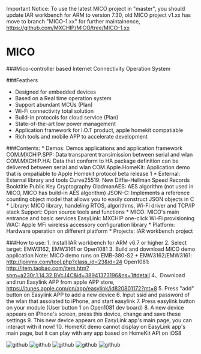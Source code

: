 Important Notice: To use the latest MICO project in "master", you should update IAR workbench for ARM to version 7.30, old MICO project v1.xx has move to branch "MICO-1.xx" for further maintainence, https://github.com/MXCHIP/MICO/tree/MICO-1.xx

MICO
====

###Mico-controller based Internet Connectivity Operation System


###Feathers
* Designed for embedded devices
* Based on a Real time operation system
* Support abundant MCUs (Plan)
* Wi-Fi connectivity total solution
* Build-in protocols for cloud service (Plan)
* State-of-the-art low power management
* Application framework for I.O.T product, apple homekit compatiable
* Rich tools and mobile APP to accelerate development

###Contents:
	* Demos: Demos applications and application framework
		COM.MXCHIP.SPP: Data transparent transimission between serial and wlan
		COM.MXCHIP.HA: Data that conform to HA package definition can be delivered between serial and wlan
		COM.Apple.HomeKit: Application demo that is ompatiable to Apple Homekit protocol beta release 1
	* External: External library and tools
		Curve25519: New Diffie-Hellman Speed Records Booktitle Public Key Cryptography
		GladmanAES: AES algorithm (not used in MICO, MICO has build-in AES algorithm)
		JSON-C: Implements a reference counting object model that allows you to easily construct JSON objects in C
	* Library: MICO library, handeling RTOS, algorithms, Wi-Fi driver and TCP/IP stack
		Support: Open source tools and functions
	* MICO: MICO's main entrance and basic services
		EasyLink: MXCHIP one-click Wi-Fi provisioning
		WAC: Apple MFi wireless accessory configuration library
	* Platform: Hardware operation on different platform
	* Projects: IAR workbench project

###How to use:
	1. Install IAR workbench for ARM v6.7 or higher
	2. Select target: EMW3162, EMW3161 or Open1081
	3. Build and download MICO demo application
		Note: MICO demo runs on EMB-380-S2 + EMW3162/EMW3161: http://joinmx.com/tool.php?class_id=23&id=24
			Open1081: http://item.taobao.com/item.htm?spm=a230r.1.14.32.BVcJ4C&id=38941373196&ns=1#detail
	4、Download and run Easylink APP from apple APP store, 
		https://itunes.apple.com/cn/app/easylink/id820801172?mt=8
	5. Press "add" button on Easylink APP to add a new device
	6. Input ssid and password of the wlan that assoiated to iPhone, and start easylink
	7. Press easylink button on your module (User button 1 on Open1081 dev board)
	8. A new device appears on iPhone's screen, press this device, change and save these settings
	9. This new device appears on EasyLink app's main page, you can interact with it now!
	10. HomeKit demo cannot display on EasyLink app's main page, but it can play with any app based on HomeKit API on iOS8

![github](https://raw.githubusercontent.com/MXCHIP/MICO/master/Picture/Demo1.jpg) ![github](https://raw.githubusercontent.com/MXCHIP/MICO/master/Picture/Demo2.jpg) ![github](https://raw.githubusercontent.com/MXCHIP/MICO/master/Picture/Demo3.jpg) ![github](https://raw.githubusercontent.com/MXCHIP/MICO/master/Picture/Demo4.jpg) ![github](https://raw.githubusercontent.com/MXCHIP/MICO/master/Picture/Demo5.jpg) 

